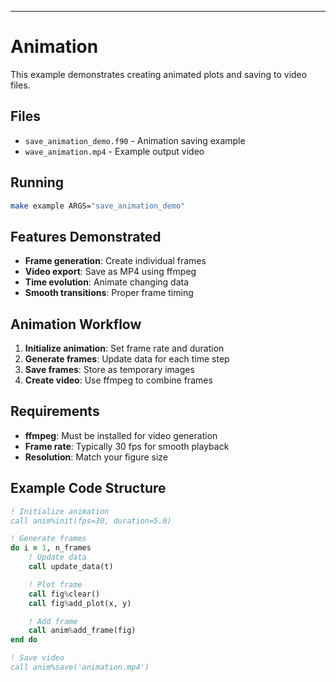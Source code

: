 ---

# Animation

This example demonstrates creating animated plots and saving to video files.

## Files

- `save_animation_demo.f90` - Animation saving example
- `wave_animation.mp4` - Example output video

## Running

```bash
make example ARGS="save_animation_demo"
```

## Features Demonstrated

- **Frame generation**: Create individual frames
- **Video export**: Save as MP4 using ffmpeg
- **Time evolution**: Animate changing data
- **Smooth transitions**: Proper frame timing

## Animation Workflow

1. **Initialize animation**: Set frame rate and duration
2. **Generate frames**: Update data for each time step
3. **Save frames**: Store as temporary images
4. **Create video**: Use ffmpeg to combine frames

## Requirements

- **ffmpeg**: Must be installed for video generation
- **Frame rate**: Typically 30 fps for smooth playback
- **Resolution**: Match your figure size

## Example Code Structure

```fortran
! Initialize animation
call anim%init(fps=30, duration=5.0)

! Generate frames
do i = 1, n_frames
    ! Update data
    call update_data(t)

    ! Plot frame
    call fig%clear()
    call fig%add_plot(x, y)

    ! Add frame
    call anim%add_frame(fig)
end do

! Save video
call anim%save('animation.mp4')
```
